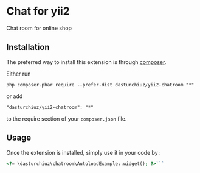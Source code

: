 Chat for yii2
=============
Chat room for online shop

Installation
------------

The preferred way to install this extension is through [composer](http://getcomposer.org/download/).

Either run

```
php composer.phar require --prefer-dist dasturchiuz/yii2-chatroom "*"
```

or add

```
"dasturchiuz/yii2-chatroom": "*"
```

to the require section of your `composer.json` file.


Usage
-----

Once the extension is installed, simply use it in your code by  :

```php
<?= \dasturchiuz\chatroom\AutoloadExample::widget(); ?>```